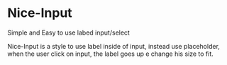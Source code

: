 # Nice-Input
Simple and Easy to use labed input/select

Nice-Input is a style to use label inside of input, instead use placeholder, when the user click on input, 
the label goes up e change his size to fit.
